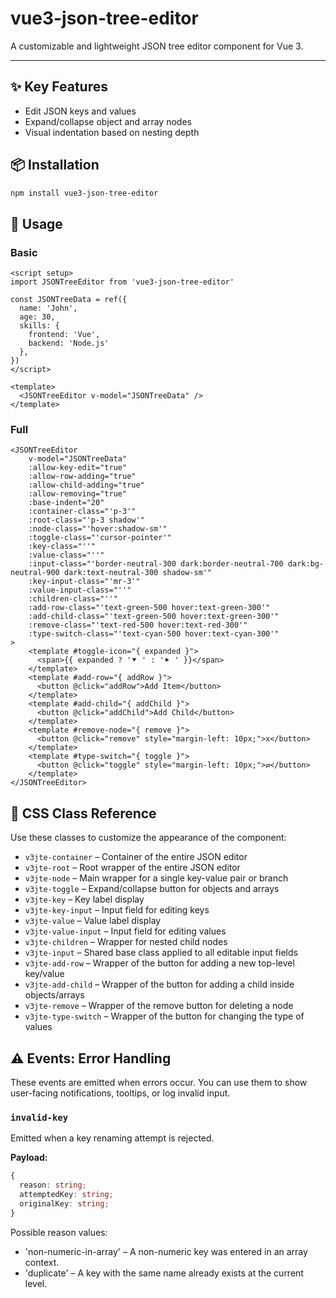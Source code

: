 # vue3-json-tree-editor

A customizable and lightweight JSON tree editor component for Vue 3.  

---

## ✨ Key Features

- Edit JSON keys and values
- Expand/collapse object and array nodes
- Visual indentation based on nesting depth

## 📦 Installation

```bash
npm install vue3-json-tree-editor
```

## 🚀 Usage

### Basic

```vue
<script setup>
import JSONTreeEditor from 'vue3-json-tree-editor'

const JSONTreeData = ref({
  name: 'John',
  age: 30,
  skills: {
    frontend: 'Vue',
    backend: 'Node.js'
  },
})
</script>

<template>
  <JSONTreeEditor v-model="JSONTreeData" />
</template>
```

### Full

```vue
<JSONTreeEditor
    v-model="JSONTreeData"
    :allow-key-edit="true"
    :allow-row-adding="true"
    :allow-child-adding="true"
    :allow-removing="true"
    :base-indent="20"
    :container-class="'p-3'"
    :root-class="'p-3 shadow'"
    :node-class="'hover:shadow-sm'"
    :toggle-class="'cursor-pointer'"
    :key-class="''"
    :value-class="''"
    :input-class="'border-neutral-300 dark:border-neutral-700 dark:bg-neutral-900 dark:text-neutral-300 shadow-sm'"
    :key-input-class="'mr-3'"
    :value-input-class="''"
    :children-class="''"
    :add-row-class="'text-green-500 hover:text-green-300'"
    :add-child-class="'text-green-500 hover:text-green-300'"
    :remove-class="'text-red-500 hover:text-red-300'"
    :type-switch-class="'text-cyan-500 hover:text-cyan-300'"
>
    <template #toggle-icon="{ expanded }">
      <span>{{ expanded ? '⯆ ' : '⯈ ' }}</span>
    </template>
    <template #add-row="{ addRow }">
      <button @click="addRow">Add Item</button>
    </template>
    <template #add-child="{ addChild }">
      <button @click="addChild">Add Child</button>
    </template>
    <template #remove-node="{ remove }">
      <button @click="remove" style="margin-left: 10px;">x</button>
    </template>
    <template #type-switch="{ toggle }">
      <button @click="toggle" style="margin-left: 10px;">⇄</button>
    </template>
</JSONTreeEditor>
```

## 🧩 CSS Class Reference

Use these classes to customize the appearance of the component:

- `v3jte-container` – Container of the entire JSON editor
- `v3jte-root` – Root wrapper of the entire JSON editor
- `v3jte-node` – Main wrapper for a single key-value pair or branch
- `v3jte-toggle` – Expand/collapse button for objects and arrays
- `v3jte-key` – Key label display
- `v3jte-key-input` – Input field for editing keys
- `v3jte-value` – Value label display
- `v3jte-value-input` – Input field for editing values
- `v3jte-children` – Wrapper for nested child nodes
- `v3jte-input` – Shared base class applied to all editable input fields
- `v3jte-add-row` – Wrapper of the button for adding a new top-level key/value
- `v3jte-add-child` – Wrapper of the button for adding a child inside objects/arrays
- `v3jte-remove` – Wrapper of the remove button for deleting a node
- `v3jte-type-switch` – Wrapper of the button for changing the type of values

## ⚠️ Events: Error Handling

These events are emitted when errors occur. You can use them to show user-facing notifications, tooltips, or log invalid input.

### `invalid-key`

Emitted when a key renaming attempt is rejected.

**Payload:**
```ts
{
  reason: string;
  attemptedKey: string;
  originalKey: string;
}
```

Possible reason values:

- 'non-numeric-in-array' – A non-numeric key was entered in an array context.
- 'duplicate' – A key with the same name already exists at the current level.

